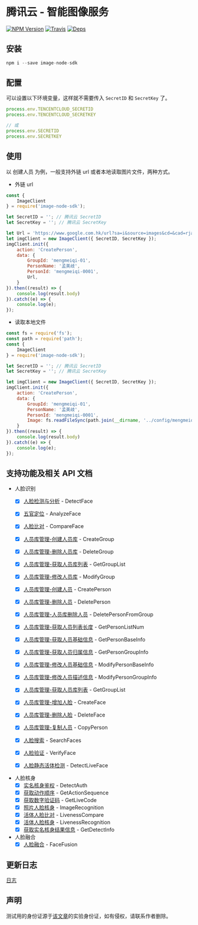 # 腾讯云 - 智能图像服务

[![NPM Version](https://img.shields.io/npm/v/image-node-sdk.svg?style=flat)](https://www.npmjs.com/package/image-node-sdk)
[![Travis](https://img.shields.io/travis/TencentCloudBase/image-node-sdk.svg)](https://travis-ci.org/TencentCloudBase/image-node-sdk)
[![Deps](https://david-dm.org/TencentCloudBase/image-node-sdk.svg)](https://david-dm.org/TencentCloudBase/image-node-sdk)

## 安装

```javascript
npm i --save image-node-sdk
```

## 配置

可以设置以下环境变量，这样就不需要传入 `SecretID` 和 `SecretKey` 了。
```javascript
process.env.TENCENTCLOUD_SECRETID
process.env.TENCENTCLOUD_SECRETKEY

// 或
process.env.SECRETID
process.env.SECRETKEY
```

## 使用

以 创建人员 为例，一般支持外链 url 或者本地读取图片文件，两种方式。

* 外链 url

```javascript
const {
    ImageClient
} = require('image-node-sdk');

let SecretID = ''; // 腾讯云 SecretID
let SecretKey = ''; // 腾讯云 SecretKey

let Url = 'https://www.google.com.hk/url?sa=i&source=images&cd=&cad=rja&uact=8&ved=2ahUKEwjX9Pv-s8XgAhWZKqYKHY2WCOcQjRx6BAgBEAU&url=https%3A%2F%2Fkuaibao.qq.com%2Fs%2F20180506A0GUC600%3Frefer%3Dspider&psig=AOvVaw1hxiMNF_ZVQZvkVu11xNNf&ust=1550580081217063';
let imgClient = new ImageClient({ SecretID, SecretKey });
imgClient.init({
    action: 'CreatePerson',
    data: {
        GroupId: 'mengmeiqi-01',
        PersonName: '孟美歧',
        PersonId: 'mengmeiqi-0001',
        Url,
    }
}).then((result) => {
    console.log(result.body)
}).catch((e) => {
    console.log(e);
});
```
* 读取本地文件

```javascript
const fs = require('fs');
const path = require('path');
const {
    ImageClient
} = require('image-node-sdk');

let SecretID = ''; // 腾讯云 SecretID
let SecretKey = ''; // 腾讯云 SecretKey

let imgClient = new ImageClient({ SecretID, SecretKey });
imgClient.init({
    action: 'CreatePerson',
    data: {
        GroupId: 'mengmeiqi-01',
        PersonName: '孟美歧',
        PersonId: 'mengmeiqi-0001',
        Image: fs.readFileSync(path.join(__dirname, '../config/mengmeiqi-0001.jpeg')).toString('base64'),
    }
}).then((result) => {
    console.log(result.body)
}).catch((e) => {
    console.log(e);
});
```

## 支持功能及相关 API 文档

* 人脸识别
    - [x] [人脸检测与分析](https://cloud.tencent.com/document/api/867/32800) - DetectFace
    - [x] [五官定位](https://cloud.tencent.com/document/api/867/32779) - AnalyzeFace
    - [x] [人脸比对](https://cloud.tencent.com/document/api/867/32802) - CompareFace

    - [x] [人员库管理-创建人员库](https://cloud.tencent.com/document/api/867/32794) - CreateGroup
    - [x] [人员库管理-删除人员库](https://cloud.tencent.com/document/api/867/32791) - DeleteGroup
    - [x] [人员库管理-获取人员库列表](https://cloud.tencent.com/document/api/867/32788) - GetGroupList
    - [x] [人员库管理-修改人员库](https://cloud.tencent.com/document/api/867/32783) - ModifyGroup
    - [x] [人员库管理-创建人员](https://cloud.tencent.com/document/api/867/32793) - CreatePerson
    - [x] [人员库管理-删除人员](https://cloud.tencent.com/document/api/867/32790) - DeletePerson
    - [x] [人员库管理-人员库删除人员](https://cloud.tencent.com/document/api/867/32789) - DeletePersonFromGroup
    - [x] [人员库管理-获取人员列表长度](https://cloud.tencent.com/document/api/867/32784) - GetPersonListNum
    - [x] [人员库管理-获取人员基础信息](https://cloud.tencent.com/document/api/867/32787) - GetPersonBaseInfo
    - [x] [人员库管理-获取人员归属信息](https://cloud.tencent.com/document/api/867/32786) - GetPersonGroupInfo
    - [x] [人员库管理-修改人员基础信息](https://cloud.tencent.com/document/api/867/32782) - ModifyPersonBaseInfo
    - [x] [人员库管理-修改人员描述信息](https://cloud.tencent.com/document/api/867/32781) - ModifyPersonGroupInfo
    - [x] [人员库管理-获取人员库列表](https://cloud.tencent.com/document/api/867/32788) - GetGroupList
    - [x] [人员库管理-增加人脸](https://cloud.tencent.com/document/api/867/32795) - CreateFace
    - [x] [人员库管理-删除人脸](https://cloud.tencent.com/document/api/867/32792) - DeleteFace
    - [x] [人员库管理-复制人员](https://cloud.tencent.com/document/api/867/32796) - CopyPerson

    - [x] [人脸搜索](https://cloud.tencent.com/document/api/867/32798) - SearchFaces
    - [x] [人脸验证](https://cloud.tencent.com/document/api/867/32806) - VerifyFace
    - [x] [人脸静态活体检测](https://cloud.tencent.com/document/api/867/32804) - DetectLiveFace

* 人脸核身
    - [x] [实名核身鉴权](https://cloud.tencent.com/document/product/1007/31816) - DetectAuth
    - [x] [获取动作顺序](https://cloud.tencent.com/document/product/1007/31822) - GetActionSequence
    - [x] [获取数字验证码](https://cloud.tencent.com/document/product/1007/31821) - GetLiveCode
    - [x] [照片人脸核身](https://cloud.tencent.com/document/product/1007/31820) - ImageRecognition
    - [x] [活体人脸比对](https://cloud.tencent.com/document/product/1007/31819) - LivenessCompare
    - [x] [活体人脸核身](https://cloud.tencent.com/document/product/1007/31818) - LivenessRecognition
    - [x] [获取实名核身结果信息](https://cloud.tencent.com/document/product/1007/31331) - GetDetectInfo

* 人脸融合
    - [x] [人脸融合](https://cloud.tencent.com/document/product/670/31061) - FaceFusion

## 更新日志
[日志](./CHANGELOG.md)

## 声明
测试用的身份证源于[该文章](https://blog.csdn.net/kaka20080622/article/details/50563069)的实验身份证，如有侵权，请联系作者删除。
